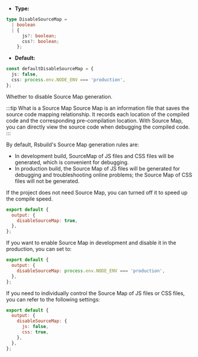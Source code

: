 - **Type:**

```ts
type DisableSourceMap =
  | boolean
  | {
      js?: boolean;
      css?: boolean;
    };
```

- **Default:**

```ts
const defaultDisableSourceMap = {
  js: false,
  css: process.env.NODE_ENV === 'production',
};
```

Whether to disable Source Map generation.

:::tip What is a Source Map
Source Map is an information file that saves the source code mapping relationship. It records each location of the compiled code and the corresponding pre-compilation location. With Source Map, you can directly view the source code when debugging the compiled code.
:::

By default, Rsbuild's Source Map generation rules are:

- In development build, SourceMap of JS files and CSS files will be generated, which is convenient for debugging.
- In production build, the Source Map of JS files will be generated for debugging and troubleshooting online problems; the Source Map of CSS files will not be generated.

If the project does not need Source Map, you can turned off it to speed up the compile speed.

```js
export default {
  output: {
    disableSourceMap: true,
  },
};
```

If you want to enable Source Map in development and disable it in the production, you can set to:

```js
export default {
  output: {
    disableSourceMap: process.env.NODE_ENV === 'production',
  },
};
```

If you need to individually control the Source Map of JS files or CSS files, you can refer to the following settings:

```js
export default {
  output: {
    disableSourceMap: {
      js: false,
      css: true,
    },
  },
};
```
